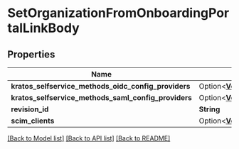 # SetOrganizationFromOnboardingPortalLinkBody

## Properties

Name | Type | Description | Notes
------------ | ------------- | ------------- | -------------
**kratos_selfservice_methods_oidc_config_providers** | Option<[**Vec<models::NormalizedProjectRevisionThirdPartyProvider>**](normalizedProjectRevisionThirdPartyProvider.md)> |  | [optional]
**kratos_selfservice_methods_saml_config_providers** | Option<[**Vec<models::NormalizedProjectRevisionSamlProvider>**](normalizedProjectRevisionSAMLProvider.md)> |  | [optional]
**revision_id** | **String** |  | 
**scim_clients** | Option<[**Vec<models::NormalizedProjectRevisionScimClient>**](normalizedProjectRevisionScimClient.md)> |  | [optional]

[[Back to Model list]](../README.md#documentation-for-models) [[Back to API list]](../README.md#documentation-for-api-endpoints) [[Back to README]](../README.md)


